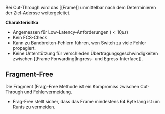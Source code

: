 Bei Cut-Through wird das [[Frame]] unmittelbar nach dem Determinieren der Ziel-Adersse weitergeleitet.

**Charakterisitka**:
- Angemessen für Low-Latency-Anforderungen ($< 10 \mu s$)
- Kein FCS-Check
- Kann zu Bandbreiten-Fehlern führen, wen Switch zu viele Fehler propagiert.
- Keine Unterstützung für verschieden Übertragungsgeschwindigkeiten zwischen [[Frame Forwarding|Ingress- und Egress-Interface]].

## Fragment-Free
Die Fragment (Frag)-Free Methode ist ein Kompromiss zwischen Cut-Through und Fehlervermeidung.

- Frag-Free stellt sicher, dass das Frame mindestens 64 Byte lang ist um Runts zu vermeiden.
